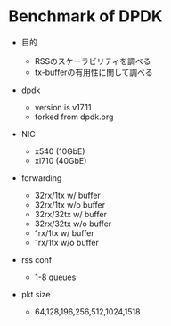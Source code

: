 
# Benchmark of DPDK

- 目的
	- RSSのスケーラビリティを調べる
	- tx-bufferの有用性に関して調べる

- dpdk
	- version is v17.11
	- forked from dpdk.org
- NIC
	- x540 (10GbE)
	- xl710 (40GbE)
- forwarding
	- 32rx/1tx w/ buffer
	- 32rx/1tx w/o buffer
	- 32rx/32tx w/ buffer
	- 32rx/32tx w/o buffer
	- 1rx/1tx w/ buffer
	- 1rx/1tx w/o buffer
- rss conf
	- 1-8 queues
- pkt size
	- 64,128,196,256,512,1024,1518


